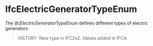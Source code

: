 # IfcElectricGeneratorTypeEnum

The _IfcElectricGeneratorTypeEnum_ defines different types of electric generators.

> HISTORY&nbsp; New type in IFC2x2. Values added in IFC4.
